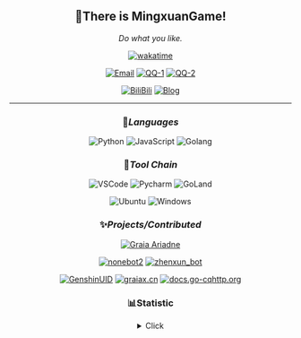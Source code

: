 <div align="center">

## 👏There is **MingxuanGame**!

*Do what you like.*

[![wakatime](https://wakatime.com/badge/user/2da454b7-7cb8-4e03-b041-1de7d643650c.svg?&style=flat-square)](https://wakatime.com/@2da454b7-7cb8-4e03-b041-1de7d643650c)

[![Email](https://img.shields.io/badge/Email-MingxuanGame@outlook.com-57c4e5?style=flat-square&logoColor=fff)](mailto:MingxuanGame@outlook.com)
[![QQ-1](https://img.shields.io/badge/QQ-1060148379-e5ac57?style=flat-square&logoColor=fff)](https://qm.qq.com/cgi-bin/qm/qr?k=mcs-cON_aPNfc3hO8-H7lWJHDX-5nKr7&noverify=0)
[![QQ-2](https://img.shields.io/badge/QQ-1085285105-8957e5?style=flat-square&logoColor=fff)](https://qm.qq.com/cgi-bin/qm/qr?k=Ti-iAkNfy9IIiwUVZdHM5ghCgmSOVLmY&noverify=0)

[![BiliBili](https://img.shields.io/badge/BiliBili-MingxuanGame-pink?style=flat-square&logoColor=fff)](https://space.bilibili.com/478775392)
[![Blog](https://img.shields.io/badge/Blog-blog.mxgame.top-ea6632?style=flat-square&logoColor=fff)](http://blog.mxgame.top/)

<!-- [![Stats](https://img.shields.io/github/stars/MingxuanGame?affiliations=OWNER&color=32eacb&label=Stars&logo=github&style=flat-square)](http://blog.mxgame.top/) -->

---

### 🎨*Languages*

![Python](https://img.shields.io/badge/-Python-blue?style=flat-square&logo=Python&logoColor=fff)
![JavaScript](https://img.shields.io/badge/-JavaScript-ffca18?style=flat-square&logo=JavaScript&logoColor=fff)
![Golang](https://img.shields.io/badge/-Go-007d9c?style=flat-square&logo=Go&logoColor=fff)

### 🔨*Tool Chain*

![VSCode](https://img.shields.io/badge/-VSCode-blue?style=flat-square&logo=visualstudiocode&logoColor=fff)
![Pycharm](https://img.shields.io/badge/-Pycharm-green?style=flat-square&logo=pycharm&logoColor=fff)
![GoLand](https://img.shields.io/badge/-GoLand-purple?style=flat-square&logo=goland&logoColor=fff)

![Ubuntu](https://img.shields.io/badge/-Ubuntu-orange?style=flat-square&logo=Ubuntu&logoColor=fff)
![Windows](https://img.shields.io/badge/-Windows-blue?style=flat-square&logo=Windows&logoColor=fff)

### ✨*Projects/Contributed*

[![Graia Ariadne](https://github-readme-stats.vercel.app/api/pin/?username=GraiaProject&repo=Ariadne&show_owner=true&hide_border=true)](https://github.com/GraiaProject/Ariadne)

[![nonebot2](https://github-readme-stats.vercel.app/api/pin/?username=nonebot&repo=nonebot2&show_owner=true&hide_border=true)](https://github.com/nonebot/nonebot2)
[![zhenxun_bot](https://github-readme-stats.vercel.app/api/pin/?username=HibiKier&repo=zhenxun_bot&show_owner=true&hide_border=true)](https://github.com/HibiKier/zhenxun_bot)

[![GenshinUID](https://github-readme-stats.vercel.app/api/pin/?username=KimigaiiWuyi&repo=GenshinUID&show_owner=true&hide_border=true)](https://github.com/KimigaiiWuyi/GenshinUID)
[![graiax.cn](https://github-readme-stats.vercel.app/api/pin/?username=GraiaCommunity&repo=Docs&show_owner=true&hide_border=true)](https://github.com/GraiaCommunity/Docs)
[![docs.go-cqhttp.org](https://github-readme-stats.vercel.app/api/pin/?username=ishkong&repo=go-cqhttp-docs&show_owner=true&hide_border=true)](https://github.com/ishkong/go-cqhttp-docs)

### 📊Statistic

<details>
  <summary>Click</summary>
  
![All](./github-metrics.svg)

</details>

</div>
